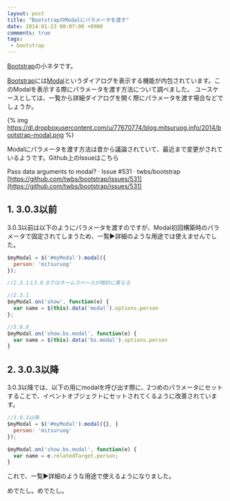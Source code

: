 ```yaml
---
layout: post
title: "BootstrapのModalにパラメータを渡す"
date: 2014-01-23 00:07:00 +0900
comments: true
tags:
 - bootstrap
---
```


[Bootstrap](http://getbootstrap.com/)の小ネタです。

[Bootstrap](http://getbootstrap.com/)には[Modal](http://getbootstrap.com/javascript/#modals)というダイアログを表示する機能が内包されています。このModalを表示する際にパラメータを渡す方法について調べました。
ユースケースとしては、一覧から詳細ダイアログを開く際にパラメータを渡す場合などでしょうか。

<!-- more -->

{% img https://dl.dropboxusercontent.com/u/77670774/blog.mitsuruog.info/2014/bootstrap-modal.png %}

Modalにパラメータを渡す方法は昔から議論されていて、最近まで変更がされているようです。Github上のIssueはこちら

Pass data arguments to modal? · Issue #531 · twbs/bootstrap
[https://github.com/twbs/bootstrap/issues/531](https://github.com/twbs/bootstrap/issues/531)

## 1. 3.0.3以前

3.0.3以前は以下のようにパラメータを渡すのですが、Modal初回構築時のパラメータで固定されてしまうため、一覧▶︎詳細のような用途では使えませんでした。

```js
$myModal = $('#myModal').modal({
  person: 'mitsuruog'
});

//2.3.1と3.0.0ではネームスベースが微妙に異なる

//2.3.1
$myModal.on('show', function(e) {
  var name = $(this).data('modal').options.person
};

//3.0.0
$myModal.on('show.bs.modal', function(e) {
  var name = $(this).data('bs.modal').options.person
}
```

## 2. 3.0.3以降

3.0.3以降では、以下の用にmodalを呼び出す際に、2つめのパラメータにセットすることで、イベントオブジェクトにセットされてくるように改善されています。

```js
//3.0.3以降
$myModal = $('#myModal').modal({}, {
  person: 'mitsuruog'
});

$myModal.on('show.bs.modal', function(e) {
  var name = e.relatedTarget.person;
}
```

これで、一覧▶︎詳細のような用途で使えるようになりました。

めでたし。めでたし。
